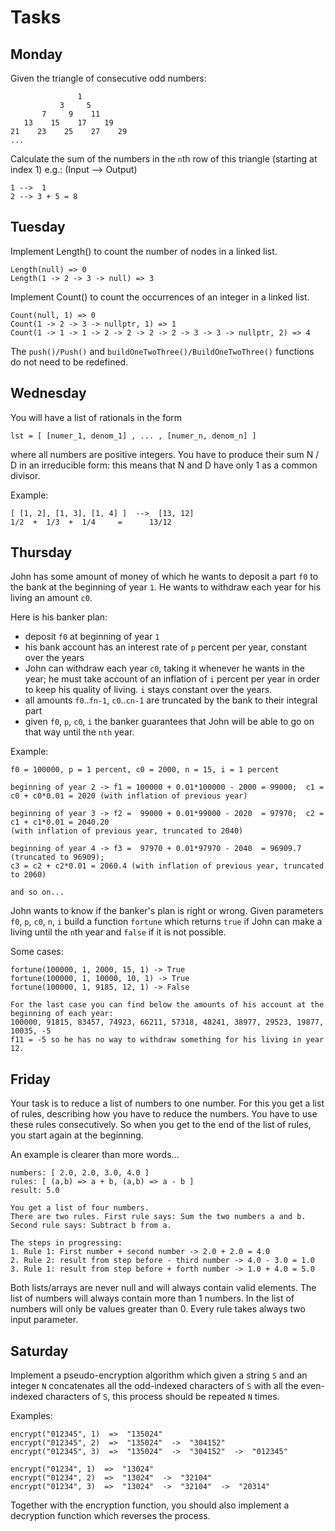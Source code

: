 # Tasks

## Monday

Given the triangle of consecutive odd numbers:

                   1
               3     5
           7     9    11
       13    15    17    19
    21    23    25    27    29
    ...

Calculate the sum of the numbers in the `n`th row of this triangle (starting at index 1) e.g.: (Input --> Output)

    1 -->  1
    2 --> 3 + 5 = 8

## Tuesday

Implement Length() to count the number of nodes in a linked list.

    Length(null) => 0
    Length(1 -> 2 -> 3 -> null) => 3

Implement Count() to count the occurrences of an integer in a linked list.

    Count(null, 1) => 0
    Count(1 -> 2 -> 3 -> nullptr, 1) => 1
    Count(1 -> 1 -> 1 -> 2 -> 2 -> 2 -> 2 -> 3 -> 3 -> nullptr, 2) => 4

The `push()/Push()` and `buildOneTwoThree()/BuildOneTwoThree()` functions do not need to be redefined.

## Wednesday

You will have a list of rationals in the form

    lst = [ [numer_1, denom_1] , ... , [numer_n, denom_n] ]

where all numbers are positive integers. You have to produce their sum N / D in an irreducible form: this means that N and D have only 1 as a common divisor.

Example:

    [ [1, 2], [1, 3], [1, 4] ]  -->  [13, 12]
    1/2  +  1/3  +  1/4     =      13/12

## Thursday

John has some amount of money of which he wants to deposit a part `f0` to the bank at the beginning of year `1`. He wants to withdraw each year for his living an amount `c0`.

Here is his banker plan:

- deposit `f0` at beginning of year `1`
- his bank account has an interest rate of `p` percent per year, constant over the years
- John can withdraw each year `c0`, taking it whenever he wants in the year; he must take account of an inflation of `i` percent per year in order to keep his quality of living. `i` stays constant over the years.
- all amounts `f0`..`fn-1`, `c0`..`cn-1` are truncated by the bank to their integral part
- given `f0`, `p`, `c0`, `i` the banker guarantees that John will be able to go on that way until the `nth` year.

Example:

    f0 = 100000, p = 1 percent, c0 = 2000, n = 15, i = 1 percent

    beginning of year 2 -> f1 = 100000 + 0.01*100000 - 2000 = 99000;  c1 = c0 + c0*0.01 = 2020 (with inflation of previous year)

    beginning of year 3 -> f2 =  99000 + 0.01*99000 - 2020  = 97970;  c2 = c1 + c1*0.01 = 2040.20 
    (with inflation of previous year, truncated to 2040)

    beginning of year 4 -> f3 =  97970 + 0.01*97970 - 2040  = 96909.7 (truncated to 96909); 
    c3 = c2 + c2*0.01 = 2060.4 (with inflation of previous year, truncated to 2060)

    and so on...

John wants to know if the banker's plan is right or wrong. Given parameters `f0`, `p`, `c0`, `n`, `i` build a function `fortune` which returns `true` if John can make a living until the `n`th year and `false` if it is not possible.

Some cases:

    fortune(100000, 1, 2000, 15, 1) -> True
    fortune(100000, 1, 10000, 10, 1) -> True
    fortune(100000, 1, 9185, 12, 1) -> False

    For the last case you can find below the amounts of his account at the beginning of each year:
    100000, 91815, 83457, 74923, 66211, 57318, 48241, 38977, 29523, 19877, 10035, -5
    f11 = -5 so he has no way to withdraw something for his living in year 12.

## Friday

Your task is to reduce a list of numbers to one number.
For this you get a list of rules, describing how you have to reduce the numbers.
You have to use these rules consecutively. So when you get to the end of the list of rules, you start again at the beginning.

An example is clearer than more words...

    numbers: [ 2.0, 2.0, 3.0, 4.0 ]
    rules: [ (a,b) => a + b, (a,b) => a - b ]
    result: 5.0

    You get a list of four numbers.
    There are two rules. First rule says: Sum the two numbers a and b. Second rule says: Subtract b from a.

    The steps in progressing:
    1. Rule 1: First number + second number -> 2.0 + 2.0 = 4.0
    2. Rule 2: result from step before - third number -> 4.0 - 3.0 = 1.0
    3. Rule 1: result from step before + forth number -> 1.0 + 4.0 = 5.0

Both lists/arrays are never null and will always contain valid elements.
The list of numbers will always contain more than 1 numbers.
In the list of numbers will only be values greater than 0.
Every rule takes always two input parameter.

## Saturday

Implement a pseudo-encryption algorithm which given a string `S` and an integer `N` concatenates all the odd-indexed characters of `S` with all the even-indexed characters of `S`, this process should be repeated `N` times.

Examples:

    encrypt("012345", 1)  =>  "135024"
    encrypt("012345", 2)  =>  "135024"  ->  "304152"
    encrypt("012345", 3)  =>  "135024"  ->  "304152"  ->  "012345"

    encrypt("01234", 1)  =>  "13024"
    encrypt("01234", 2)  =>  "13024"  ->  "32104"
    encrypt("01234", 3)  =>  "13024"  ->  "32104"  ->  "20314"

Together with the encryption function, you should also implement a decryption function which reverses the process.

